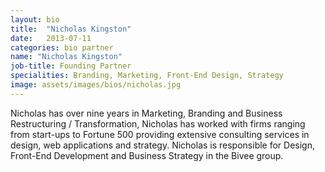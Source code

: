 ```yaml
---
layout: bio
title:  "Nicholas Kingston"
date:   2013-07-11
categories: bio partner
name: "Nicholas Kingston"
job-title: Founding Partner
specialities: Branding, Marketing, Front-End Design, Strategy
image: assets/images/bios/nicholas.jpg
---
```


Nicholas has over nine years in Marketing, Branding and Business Restructuring / Transformation, Nicholas has worked with firms ranging from start-ups to Fortune 500 providing extensive consulting services in design, web applications and strategy. Nicholas is responsible for Design, Front-End Development and Business Strategy in the Bivee group.